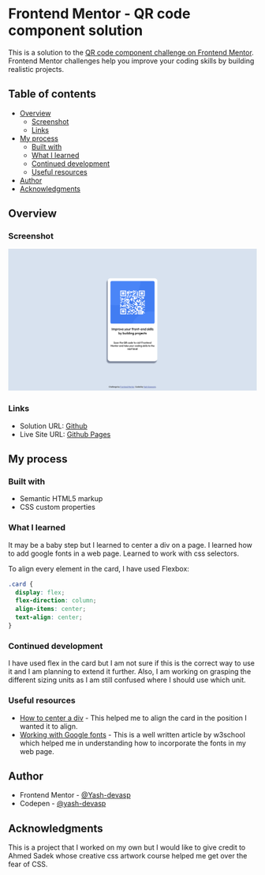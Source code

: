 # Frontend Mentor - QR code component solution

This is a solution to the [QR code component challenge on Frontend Mentor](https://www.frontendmentor.io/challenges/qr-code-component-iux_sIO_H). Frontend Mentor challenges help you improve your coding skills by building realistic projects.

## Table of contents

- [Overview](#overview)
  - [Screenshot](#screenshot)
  - [Links](#links)
- [My process](#my-process)
  - [Built with](#built-with)
  - [What I learned](#what-i-learned)
  - [Continued development](#continued-development)
  - [Useful resources](#useful-resources)
- [Author](#author)
- [Acknowledgments](#acknowledgments)

## Overview

### Screenshot

![](./images/screenshot.png)

### Links

- Solution URL: [Github](https://github.com/Yash-devasp/qr-code-frontend)
- Live Site URL: [Github Pages](https://yash-devasp.github.io/qr-code-frontend/)

## My process

### Built with

- Semantic HTML5 markup
- CSS custom properties

### What I learned

It may be a baby step but I learned to center a div on a page. I learned how to add google fonts in a web page. Learned to work with css selectors.

To align every element in the card, I have used Flexbox:

```css
.card {
  display: flex;
  flex-direction: column;
  align-items: center;
  text-align: center;
}
```

### Continued development

I have used flex in the card but I am not sure if this is the correct way to use it and I am planning to extend it further. Also, I am working on grasping the different sizing units as I am still confused where I should use which unit.

### Useful resources

- [How to center a div](https://www.freecodecamp.org/news/how-to-center-anything-with-css-align-a-div-text-and-more/) - This helped me to align the card in the position I wanted it to align.
- [Working with Google fonts](https://www.w3schools.com/css/css_font_google.asp) - This is a well written article by w3school which helped me in understanding how to incorporate the fonts in my web page.

## Author

- Frontend Mentor - [@Yash-devasp](https://www.frontendmentor.io/profile/Yash-devasp)
- Codepen - [@yash-devasp](https://codepen.io/yash-devasp)

## Acknowledgments

This is a project that I worked on my own but I would like to give credit to Ahmed Sadek whose creative css artwork course helped me get over the fear of CSS.
